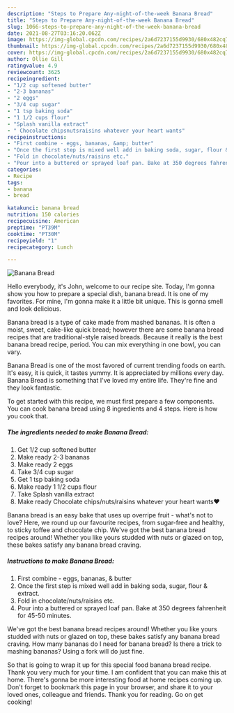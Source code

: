 ```yaml
---
description: "Steps to Prepare Any-night-of-the-week Banana Bread"
title: "Steps to Prepare Any-night-of-the-week Banana Bread"
slug: 1066-steps-to-prepare-any-night-of-the-week-banana-bread
date: 2021-08-27T03:16:20.062Z
image: https://img-global.cpcdn.com/recipes/2a6d7237155d9930/680x482cq70/banana-bread-recipe-main-photo.jpg
thumbnail: https://img-global.cpcdn.com/recipes/2a6d7237155d9930/680x482cq70/banana-bread-recipe-main-photo.jpg
cover: https://img-global.cpcdn.com/recipes/2a6d7237155d9930/680x482cq70/banana-bread-recipe-main-photo.jpg
author: Ollie Gill
ratingvalue: 4.9
reviewcount: 3625
recipeingredient:
- "1/2 cup softened butter"
- "2-3 bananas"
- "2 eggs"
- "3/4 cup sugar"
- "1 tsp baking soda"
- "1 1/2 cups flour"
- "Splash vanilla extract"
- " Chocolate chipsnutsraisins whatever your heart wants"
recipeinstructions:
- "First combine - eggs, bananas, &amp; butter"
- "Once the first step is mixed well add in baking soda, sugar, flour &amp; extract."
- "Fold in chocolate/nuts/raisins etc."
- "Pour into a buttered or sprayed loaf pan. Bake at 350 degrees fahrenheit for 45-50 minutes."
categories:
- Recipe
tags:
- banana
- bread

katakunci: banana bread 
nutrition: 150 calories
recipecuisine: American
preptime: "PT39M"
cooktime: "PT30M"
recipeyield: "1"
recipecategory: Lunch

---
```



![Banana Bread](https://img-global.cpcdn.com/recipes/2a6d7237155d9930/680x482cq70/banana-bread-recipe-main-photo.jpg)

Hello everybody, it's John, welcome to our recipe site. Today, I'm gonna show you how to prepare a special dish, banana bread. It is one of my favorites. For mine, I'm gonna make it a little bit unique. This is gonna smell and look delicious.

Banana bread is a type of cake made from mashed bananas. It is often a moist, sweet, cake-like quick bread; however there are some banana bread recipes that are traditional-style raised breads. Because it really is the best banana bread recipe, period. You can mix everything in one bowl, you can vary.

Banana Bread is one of the most favored of current trending foods on earth. It's easy, it is quick, it tastes yummy. It is appreciated by millions every day. Banana Bread is something that I've loved my entire life. They're fine and they look fantastic.


To get started with this recipe, we must first prepare a few components. You can cook banana bread using 8 ingredients and 4 steps. Here is how you cook that.

<!--inarticleads1-->

##### The ingredients needed to make Banana Bread:

1. Get 1/2 cup softened butter
1. Make ready 2-3 bananas
1. Make ready 2 eggs
1. Take 3/4 cup sugar
1. Get 1 tsp baking soda
1. Make ready 1 1/2 cups flour
1. Take Splash vanilla extract
1. Make ready  Chocolate chips/nuts/raisins whatever your heart wants❤️


Banana bread is an easy bake that uses up overripe fruit - what&#39;s not to love? Here, we round up our favourite recipes, from sugar-free and healthy, to sticky toffee and chocolate chip. We&#39;ve got the best banana bread recipes around! Whether you like yours studded with nuts or glazed on top, these bakes satisfy any banana bread craving. 

<!--inarticleads2-->

##### Instructions to make Banana Bread:

1. First combine - eggs, bananas, &amp; butter
1. Once the first step is mixed well add in baking soda, sugar, flour &amp; extract.
1. Fold in chocolate/nuts/raisins etc.
1. Pour into a buttered or sprayed loaf pan. Bake at 350 degrees fahrenheit for 45-50 minutes.


We&#39;ve got the best banana bread recipes around! Whether you like yours studded with nuts or glazed on top, these bakes satisfy any banana bread craving. How many bananas do I need for banana bread? Is there a trick to mashing bananas? Using a fork will do just fine. 

So that is going to wrap it up for this special food banana bread recipe. Thank you very much for your time. I am confident that you can make this at home. There's gonna be more interesting food at home recipes coming up. Don't forget to bookmark this page in your browser, and share it to your loved ones, colleague and friends. Thank you for reading. Go on get cooking!
